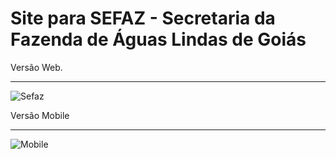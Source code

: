 # Site para SEFAZ - Secretaria da Fazenda de Águas Lindas de Goiás

Versão Web.
________________________________________________________________________________________________________________
![Sefaz](https://user-images.githubusercontent.com/47161770/182051664-b128a977-b56d-44d1-82da-50a0b39e8cd1.png)

Versão Mobile
______________________________________________________________________________________________________________________
![Mobile](https://user-images.githubusercontent.com/47161770/182051661-de4169c4-9ad0-47d2-837e-3e919d346dda.png)
